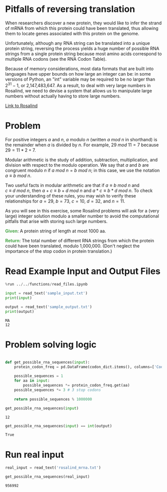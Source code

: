 ---
---

# Pitfalls of reversing translation

When researchers discover a new protein, they would like to infer the strand of mRNA from which this protein could have been translated, thus allowing them to locate genes associated with this protein on the genome.

Unfortunately, although any RNA string can be translated into a unique protein string, reversing the process yields a huge number of possible RNA strings from a single protein string because most amino acids correspond to multiple RNA codons (see the RNA Codon Table).

Because of memory considerations, most data formats that are built into languages have upper bounds on how large an integer can be: in some versions of Python, an "int" variable may be required to be no larger than $2^{31}−1$, or 2,147,483,647. As a result, to deal with very large numbers in Rosalind, we need to devise a system that allows us to manipulate large numbers without actually having to store large numbers.

[Link to Rosalind](https://rosalind.info/problems/mrna/)

# Problem

For positive integers $a$ and $n$, $a$ modulo $n$ (written $a\ mod\ n$ in shorthand) is the remainder when $a$ is divided by $n$. For example, $29\ mod\ 11 = 7$ because $29 = 11 * 2 + 7$.

Modular arithmetic is the study of addition, subtraction, multiplication, and division with respect to the modulo operation. We say that $a$ and $b$  are congruent modulo $n$ if $a\ mod\ n = b\ mod\ n$; in this case, we use the notation $a≡b\ mod\ n$.

Two useful facts in modular arithmetic are that if $a ≡ b\ mod\ n$ and $c\ ≡\ d\ mod\ n$, then $a+c≡b+d\ mod\ n$ and $a*c≡b*d\ mod\ n$. To check your understanding of these rules, you may wish to verify these relationships for $a=29$, $b=73$, $c=10$, $d=32$, and $n=11$.

As you will see in this exercise, some Rosalind problems will ask for a (very large) integer solution modulo a smaller number to avoid the computational pitfalls that arise with storing such large numbers.

<span style="color:rgba(70,165,70,255); font-weight:bold">Given</span>: A protein string of length at most 1000 aa.

<span style="color:rgba(70,165,70,255); font-weight:bold">Return</span>: The total number of different RNA strings from which the protein could have been translated, modulo 1,000,000. (Don't neglect the importance of the stop codon in protein translation.)

# Read Example Input and Output Files


```python
%run ../../functions/read_files.ipynb
```


```python
input = read_text('sample_input.txt')
print(input)

output = read_text('sample_output.txt')
print(output)
```

    MA
    12


# Problem solving logic


```python

def get_possible_rna_sequences(input):
    protein_codon_freq = pd.DataFrame(codon_dict.items(), columns=['Codon', 'Amino Acid']).groupby('Amino Acid').count().to_dict().get('Codon')
    
    possible_sequences = 1
    for aa in input:
        possible_sequences *= protein_codon_freq.get(aa)
    possible_sequences *= 3 # 3 stop codons
    
    return possible_sequences % 1000000

get_possible_rna_sequences(input)
```




    12




```python
get_possible_rna_sequences(input) == int(output)
```




    True



# Run real input


```python
real_input = read_text('rosalind_mrna.txt')

get_possible_rna_sequences(real_input)
```




    956992


